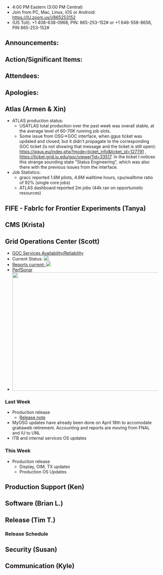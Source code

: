   * 4:00 PM Eastern (3:00 PM Central)
   * Join from PC, Mac, Linux, iOS or Android: https://IU.zoom.us/j/865253152
   * (US Toll): +1 408-638-0968, PIN: 865-253-152# or +1 646-558-8656, PIN 865-253-152#

## Announcements: 

## Action/Significant Items: 

## Attendees: 

## Apologies:

## Atlas (Armen & Xin)

   * ATLAS production status: 
     * USATLAS total production over the past week was overall stable, at the average level of 60-70K running job slots.
     * Some issue from OSG->GOC interface, when ggus ticket was updated and closed, but it didn't propagate to the corresponding GOC ticket (is not showing that message and the ticket is still open): https://ggus.eu/index.php?mode=ticket_info&ticket_id=127791 , https://ticket.grid.iu.edu/goc/viewer?id=33517. In the ticket I notices this strange sounding state "Status Engineering", which was also there with the previous issues from the interface.
   * Job Statistics: 
     * gracc reported 1.6M pilots, 4.6M walltime hours, cpu/walltime ratio of 92% (single core jobs)
     * ATLAS dashboard reported 2m jobs (44k ran on opportunistic resources)
     
## FIFE - FabrIc for Frontier Experiments (Tanya)

## CMS (Krista)

## Grid Operations Center (Scott)
   * [GOC Services Availability/Reliability](http://tinyurl.com/pre26vw)
   * Current Status: [<img src="http://monitor.grid.iu.edu/availability/production_status.png">](http://monitor.grid.iu.edu/availability/production.html)
   * <a href="http://reports.grid.iu.edu/reports/">Reports current: <img src="http://steige.grid.iu.edu/steige/status_reports.png"></a>
   * [PerfSonar](http://maddash.aglt2.org/maddash-webui/index.cgi?dashboard=OSG\%20Grid\%20Operations\%20Center\%20Test\%20Mesh\%20Config)
   * <img src="http://osg-flock.grid.iu.edu/monitoring/condor/condor_7day.png" width='630' height='390'  /><br>

### Last Week
   * Production release
      * [Release note](http://osggoc.blogspot.com/2017/04/goc-service-update-tuesday-april-25th.html)
   * MyOSG updates have already been done on April 18th to accomodate gratiaweb retirement.  Accounting and reports are moving from FNAL and IU to UNL
   * ITB and internal services OS updates 
   
### This Week
   * Production release
      * Display, OIM, TX updates
      * Production OS Updates

## Production Support (Ken)

## Software (Brian L.)


## Release (Tim T.)
### Release Schedule

## Security (Susan)

## Communication (Kyle)
